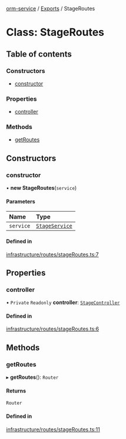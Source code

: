 [orm-service](../README.md) / [Exports](../modules.md) / StageRoutes

# Class: StageRoutes

## Table of contents

### Constructors

- [constructor](StageRoutes.md#constructor)

### Properties

- [controller](StageRoutes.md#controller)

### Methods

- [getRoutes](StageRoutes.md#getroutes)

## Constructors

### constructor

• **new StageRoutes**(`service`)

#### Parameters

| Name | Type |
| :------ | :------ |
| `service` | [`StageService`](StageService.md) |

#### Defined in

[infrastructure/routes/stageRoutes.ts:7](https://github.com/FlavioLionelRita/lambdaorm-svc/blob/6b7083f/src/lib/infrastructure/routes/stageRoutes.ts#L7)

## Properties

### controller

• `Private` `Readonly` **controller**: [`StageController`](StageController.md)

#### Defined in

[infrastructure/routes/stageRoutes.ts:6](https://github.com/FlavioLionelRita/lambdaorm-svc/blob/6b7083f/src/lib/infrastructure/routes/stageRoutes.ts#L6)

## Methods

### getRoutes

▸ **getRoutes**(): `Router`

#### Returns

`Router`

#### Defined in

[infrastructure/routes/stageRoutes.ts:11](https://github.com/FlavioLionelRita/lambdaorm-svc/blob/6b7083f/src/lib/infrastructure/routes/stageRoutes.ts#L11)
